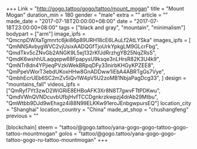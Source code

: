 +++
Link = "http://gogo.tattoo/gogo/tattoo/mount_mogan"
title = "Mount Mogan"
duration_min = 180
gender = "male"
extra = ""
article = ""
made_date = "2017-07-18T20:00:00+08:00"
date = "2017-07-18T23:00:00+08:00"
tags = ["black and gray", "mountain", "minimalism"]
bodypart = ["arm"]
image_ipfs = "QmcnpDWXaTgmnrtc6jki86p89URH18cE6LAuLf2AtLYSka"
images_ipfs = [  
"QmNNSAvbygWVC2vjUsixAADQGfTjoUrkYpkgLM9GLcrFbg",
"QmdTkv5cZNvGb2ANGK9L5ej132rKfJdRrzhgYB25NqZRs5",
  "QmdK6wshhULaqqepw68FpapysU9ksqe3nLHrsR82K3U4k9",
  "QmNTr8dn4YPjieqPVzkiWekBRpqDFy33nirbKHGyKPZEE8",
  "QmPpeVWorT3ebdUKoxHHw8GnADDww1iEbA4ABRTgGs7Vye",
  "QmbhEcrUEb6SC2mZv5iQv1W4pV5U2zoMB1NbjaPagDcg33",
]
design = "mountains_fall"
videos_ipfs = ["QmRyf7Yt3zwD2WiGRiE8EHBoAFK3Xr8N8T7gwvFTtPDKwu",
"QmdVWnQVNDcuvbUfbjHvfTCCDgnkrzkwpzj4drAb29Mtbu",
"QmWtbb9DJd9wEhxgz4i88N99ELKKw91eroJEnbgwpursEQ"]
location_city = "Shanghai"
location_country = "China"
made_at_shop = "chushangfeng"
previous = ""

[blockchain]
steem = "tattoo/@gogo.tattoo/yana-gogo-gogo-tattoo-gogo-tattoo-mountmogan"
golos = "tattoo/@gogo.tattoo/yana-gogo-gogo-tattoo-gogo-ru-tattoo-mountmogan"
+++
